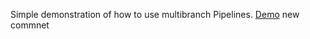 Simple demonstration of how to use multibranch Pipelines.
[Demo](https://hub.docker.com/r/jenkinsci/pipeline-as-code-github-demo/)
new commnet
